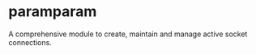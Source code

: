 paramparam
==========

A comprehensive module to create, maintain and manage active socket connections.
